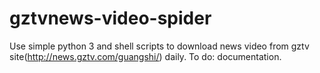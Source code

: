 # gztvnews-video-spider

Use simple python 3 and shell scripts to download news video from gztv site(http://news.gztv.com/guangshi/) daily.
To do: documentation.
